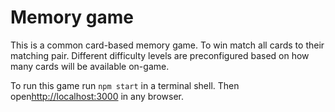 # Memory game

This is a common card-based memory game. To win match all cards to their matching pair. Different difficulty levels are preconfigured based on how many cards will be available on-game.

To run this game run `npm start` in a terminal shell. Then open[http://localhost:3000](http://localhost:3000) in any browser.
